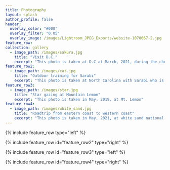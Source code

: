 ```yaml
---
title: Photography
layout: splash
author_profile: false
header:
  overlay_color: "#000"
  overlay_filter: "0.05"
  overlay_image: /images/Lightroom_JPEG_Exports/website-1070067-2.jpg
feature_row:
collection: gallery
  - image_path: /images/sakura.jpg
    title: "Visit D.C."
    excerpt: "This photo is taken at D.C at March, 2021, during the cherry blossom."
feature_row2:
  - image_path: /images/cat.jpg
    title: "Outdoor training for Sarabi"
    excerpt: "This photo is taken at North Carolina with Sarabi who is the cat of my roommate."
feature_row3:
  - image_path: /images/star.jpg
    title: "Star gazing at Mountain Lemon"
    excerpt: "This photo is taken in May, 2019, at Mt. Lemon"
feature_row4:
  - image_path: /images/white_sand.jpg
    title: "Roadtrip from eastern coast to western coast"
    excerpt: "This photo is taken in May, 2021, at white sand national park."
---
```


{% include feature_row type="left" %}

{% include feature_row id="feature_row2" type="right" %}

{% include feature_row id="feature_row3" type="left" %}

{% include feature_row id="feature_row4" type="right" %}

